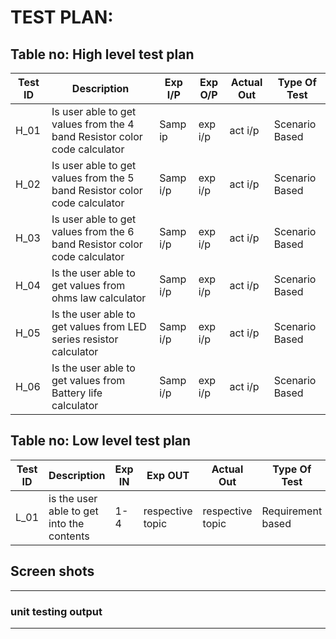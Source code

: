 # TEST PLAN:

## Table no: High level test plan

| **Test ID** | **Description**                                              | **Exp I/P** | **Exp O/P** | **Actual Out** |**Type Of Test**  |    
|-------------|--------------------------------------------------------------|------------|-------------|----------------|------------------|
|  H_01       | Is user able to get values from the 4 band Resistor color code calculator |Samp ip|exp i/p| act i/p | Scenario Based |
|  H_02       | Is user able to get values from the 5 band Resistor color code calculator | Samp i/p | exp i/p| act i/p  | Scenario Based |
|  H_03       | Is user able to get values from the 6 band Resistor color code calculator | Samp i/p | exp i/p| act i/p  | Scenario Based |
|  H_04       | Is the user able to get values from ohms law calculator| Samp i/p | exp i/p| act i/p  | Scenario Based |
|  H_05       | Is the user able to get values from LED series resistor calculator| Samp i/p | exp i/p| act i/p  | Scenario Based |
|  H_06       | Is the user able to get values from Battery life calculator| Samp i/p | exp i/p| act i/p  | Scenario Based |

## Table no: Low level test plan

| **Test ID** | **Description**                                              | **Exp IN** | **Exp OUT** | **Actual Out** |**Type Of Test**  |    
|-------------|--------------------------------------------------------------|------------|-------------|----------------|------------------|
|  L_01       | is the user able to get into the contents | 1-4 | respective topic | respective topic|Requirement based |

## Screen shots
---------------------

### unit testing output


----------------------------------

